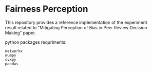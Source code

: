 # Fairness Perception
This repository provides a reference implementation of the experiment result related to "Mitigating Perception of Bias in Peer Review Decision Making" paper. 

python packages requriments:
```shell-script
networkx
numpy
cvxpy
pandas
```
